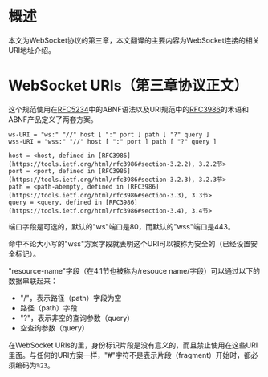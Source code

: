# 概述

本文为WebSocket协议的第三章，本文翻译的主要内容为WebSocket连接的相关URI地址介绍。

# WebSocket URIs（第三章协议正文）

这个规范使用在[RFC5234](https://tools.ietf.org/html/rfc5234)中的ABNF语法以及URI规范中的[RFC3986](https://tools.ietf.org/html/rfc3986)的术语和ABNF产品定义了两套方案。

```
ws-URI = "ws:" "//" host [ ":" port ] path [ "?" query ]
wss-URI = "wss:" "//" host [ ":" port ] path [ "?" query ]

host = <host, defined in [RFC3986](https://tools.ietf.org/html/rfc3986#section-3.2.2), 3.2.2节>
port = <port, defined in [RFC3986](https://tools.ietf.org/html/rfc3986#section-3.2.3), 3.2.3节>
path = <path-abempty, defined in [RFC3986](https://tools.ietf.org/html/rfc3986#section-3.3), 3.3节>
query = <query, defined in [RFC3986](https://tools.ietf.org/html/rfc3986#section-3.4), 3.4节>
```

端口字段是可选的，默认的"ws"端口是80，而默认的"wss"端口是443。

命中不论大小写的"wss"方案字段就表明这个URI可以被称为安全的（已经设置安全标记）。

"resource-name"字段（在4.1节也被称为/resouce name/字段）可以通过以下的数据串联起来：

- "/"，表示路径（path）字段为空
- 路径（path）字段
- "?"，表示非空的查询参数（query）
- 空查询参数（query）

在WebSocket URIs的里，身份标识片段是没有意义的，而且禁止使用在这些URI里面。与任何的URI方案一样，"#"字符不是表示片段（fragment）开始时，都必须编码为`%23`。